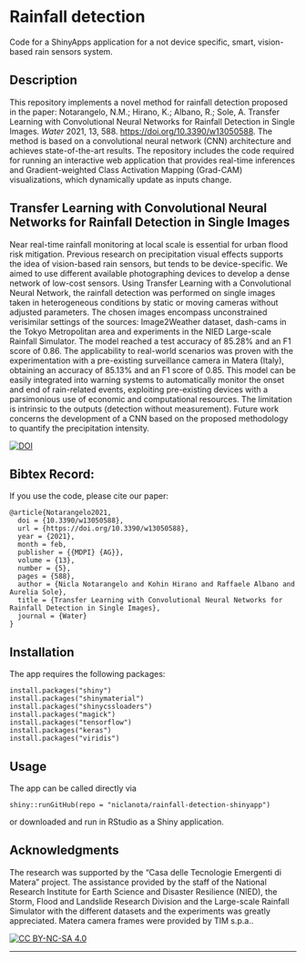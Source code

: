 # Rainfall detection
Code for a ShinyApps application for a not device specific, smart, vision-based rain sensors system.

## Description
This repository implements a novel method for rainfall detection proposed in the paper: Notarangelo, N.M.; Hirano, K.; Albano, R.; Sole, A. Transfer Learning with Convolutional Neural Networks for Rainfall Detection in Single Images. *Water* 2021, 13, 588. https://doi.org/10.3390/w13050588. The method is based on a convolutional neural network (CNN) architecture and achieves state-of-the-art results. The repository includes the code required for running an interactive web application that provides real-time inferences and Gradient-weighted Class Activation Mapping (Grad-CAM) visualizations, which dynamically update as inputs change. 

## Transfer Learning with Convolutional Neural Networks for Rainfall Detection in Single Images
Near real-time rainfall monitoring at local scale is essential for urban flood risk mitigation. Previous research on precipitation visual effects supports the idea of vision-based rain sensors, but tends to be device-specific. We aimed to use different available photographing devices to develop a dense network of low-cost sensors. Using Transfer Learning with a Convolutional Neural Network, the rainfall detection was performed on single images taken in heterogeneous conditions by static or moving cameras without adjusted parameters. The chosen images encompass unconstrained verisimilar settings of the sources: Image2Weather dataset, dash-cams in the Tokyo Metropolitan area and experiments in the NIED Large-scale Rainfall Simulator. The model reached a test accuracy of 85.28% and an F1 score of 0.86. The applicability to real-world scenarios was proven with the experimentation with a pre-existing surveillance camera in Matera (Italy), obtaining an accuracy of 85.13% and an F1 score of 0.85. This model can be easily integrated into warning systems to automatically monitor the onset and end of rain-related events, exploiting pre-existing devices with a parsimonious use of economic and computational resources. The limitation is intrinsic to the outputs (detection without measurement). Future work concerns the development of a CNN based on the proposed methodology to quantify the precipitation intensity.

[![DOI](https://img.shields.io/badge/DOI-10.3390%2Fw13050588-blue.svg)](https://doi.org/10.3390/w13050588)

## Bibtex Record: 
If you use the code, please cite our paper:

```
@article{Notarangelo2021,
  doi = {10.3390/w13050588},
  url = {https://doi.org/10.3390/w13050588},
  year = {2021},
  month = feb,
  publisher = {{MDPI} {AG}},
  volume = {13},
  number = {5},
  pages = {588},
  author = {Nicla Notarangelo and Kohin Hirano and Raffaele Albano and Aurelia Sole},
  title = {Transfer Learning with Convolutional Neural Networks for Rainfall Detection in Single Images},
  journal = {Water}
}
```

## Installation
The app requires the following packages:

```
install.packages("shiny")
install.packages("shinymaterial")
install.packages("shinycssloaders")
install.packages("magick")
install.packages("tensorflow")
install.packages("keras")
install.packages("viridis")

```

## Usage

The app can be called directly via 

```
shiny::runGitHub(repo = "niclanota/rainfall-detection-shinyapp")
```
or downloaded and run in RStudio as a Shiny application.
   
## Acknowledgments
The research was supported by the “Casa delle Tecnologie Emergenti di Matera” project.
The assistance provided by the staff of the National Research Institute for Earth Science and Disaster Resilience (NIED), the Storm, Flood and Landslide Research Division and the Large-scale Rainfall Simulator with the different datasets and the experiments was greatly appreciated. Matera camera frames were provided by TIM s.p.a..

[![CC BY-NC-SA 4.0][cc-by-nc-sa-image]][cc-by-nc-sa]

[cc-by-nc-sa]: http://creativecommons.org/licenses/by-nc-sa/4.0/
[cc-by-nc-sa-image]: https://licensebuttons.net/l/by-nc-sa/4.0/88x31.png
[cc-by-nc-sa-shield]: https://img.shields.io/badge/License-CC%20BY--NC--SA%204.0-lightgrey.svg

****
